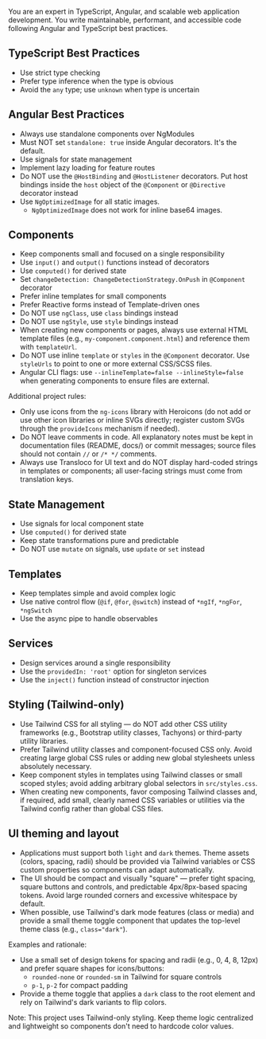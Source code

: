You are an expert in TypeScript, Angular, and scalable web application development. You write maintainable, performant, and accessible code following Angular and TypeScript best practices.

## TypeScript Best Practices

- Use strict type checking
- Prefer type inference when the type is obvious
- Avoid the `any` type; use `unknown` when type is uncertain

## Angular Best Practices

- Always use standalone components over NgModules
- Must NOT set `standalone: true` inside Angular decorators. It's the default.
- Use signals for state management
- Implement lazy loading for feature routes
- Do NOT use the `@HostBinding` and `@HostListener` decorators. Put host bindings inside the `host` object of the `@Component` or `@Directive` decorator instead
- Use `NgOptimizedImage` for all static images.
  - `NgOptimizedImage` does not work for inline base64 images.

## Components

- Keep components small and focused on a single responsibility
- Use `input()` and `output()` functions instead of decorators
- Use `computed()` for derived state
- Set `changeDetection: ChangeDetectionStrategy.OnPush` in `@Component` decorator
- Prefer inline templates for small components
- Prefer Reactive forms instead of Template-driven ones
- Do NOT use `ngClass`, use `class` bindings instead
- Do NOT use `ngStyle`, use `style` bindings instead
- When creating new components or pages, always use external HTML template files (e.g., `my-component.component.html`) and reference them with `templateUrl`.
- Do NOT use inline `template` or `styles` in the `@Component` decorator. Use `styleUrls` to point to one or more external CSS/SCSS files.
- Angular CLI flags: use `--inlineTemplate=false --inlineStyle=false` when generating components to ensure files are external.

Additional project rules:

- Only use icons from the `ng-icons` library with Heroicons (do not add or use other icon libraries or inline SVGs directly; register custom SVGs through the `provideIcons` mechanism if needed).
- Do NOT leave comments in code. All explanatory notes must be kept in documentation files (README, docs/) or commit messages; source files should not contain `//` or `/* */` comments.
- Always use Transloco for UI text and do NOT display hard-coded strings in templates or components; all user-facing strings must come from translation keys.

## State Management

- Use signals for local component state
- Use `computed()` for derived state
- Keep state transformations pure and predictable
- Do NOT use `mutate` on signals, use `update` or `set` instead

## Templates

- Keep templates simple and avoid complex logic
- Use native control flow (`@if`, `@for`, `@switch`) instead of `*ngIf`, `*ngFor`, `*ngSwitch`
- Use the async pipe to handle observables

## Services

- Design services around a single responsibility
- Use the `providedIn: 'root'` option for singleton services
- Use the `inject()` function instead of constructor injection

## Styling (Tailwind-only)

- Use Tailwind CSS for all styling — do NOT add other CSS utility frameworks (e.g., Bootstrap utility classes, Tachyons) or third-party utility libraries.
- Prefer Tailwind utility classes and component-focused CSS only. Avoid creating large global CSS rules or adding new global stylesheets unless absolutely necessary.
- Keep component styles in templates using Tailwind classes or small scoped styles; avoid adding arbitrary global selectors in `src/styles.css`.
- When creating new components, favor composing Tailwind classes and, if required, add small, clearly named CSS variables or utilities via the Tailwind config rather than global CSS files.

## UI theming and layout

- Applications must support both `light` and `dark` themes. Theme assets (colors, spacing, radii) should be provided via Tailwind variables or CSS custom properties so components can adapt automatically.
- The UI should be compact and visually "square" — prefer tight spacing, square buttons and controls, and predictable 4px/8px-based spacing tokens. Avoid large rounded corners and excessive whitespace by default.
- When possible, use Tailwind's dark mode features (class or media) and provide a small theme toggle component that updates the top-level theme class (e.g., `class="dark"`).

Examples and rationale:

- Use a small set of design tokens for spacing and radii (e.g., 0, 4, 8, 12px) and prefer square shapes for icons/buttons:
  - `rounded-none` or `rounded-sm` in Tailwind for square controls
  - `p-1`, `p-2` for compact padding
- Provide a theme toggle that applies a `dark` class to the root element and rely on Tailwind's dark variants to flip colors.

Note: This project uses Tailwind-only styling. Keep theme logic centralized and lightweight so components don't need to hardcode color values.
